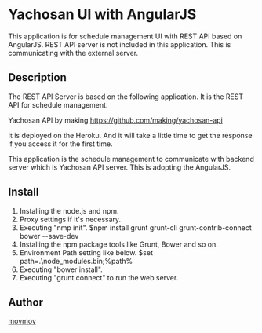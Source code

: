 Yachosan UI with AngularJS
====

This application is for schedule management UI with REST API based on AngularJS.
REST API server is not included in this application. This is communicating with the external server.

## Description

The REST API Server is based on the following application.
It is the REST API for schedule management.

Yachosan API by making
https://github.com/making/yachosan-api

It is deployed on the Heroku. And it will take a little time to get the response if you access it for the first time.

This application is the schedule management to communicate with backend server which is Yachosan API server.
This is adopting the AngularJS.

## Install

1. Installing the node.js and npm. 
2. Proxy settings if it's necessary.
3. Executing "nmp init".
   $npm install grunt grunt-cli grunt-contrib-connect bower --save-dev
4. Installing the npm package tools like Grunt, Bower and so on.
5. Environment Path setting like below.
   $set path=.\node_modules\.bin;%path%
6. Executing "bower install".
7. Executing "grunt connect" to run the web server.

## Author

[movmov](https://github.com/movmov)